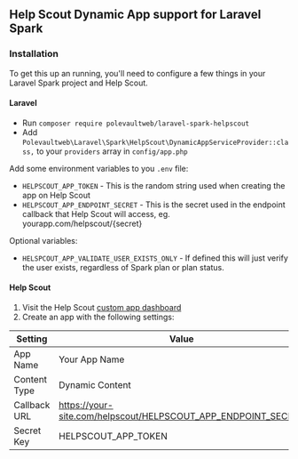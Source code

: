 ## Help Scout Dynamic App support for Laravel Spark

### Installation

To get this up an running, you'll need to configure a few things in your Laravel Spark project and Help Scout.

#### Laravel 

- Run `composer require polevaultweb/laravel-spark-helpscout`
- Add `Polevaultweb\Laravel\Spark\HelpScout\DynamicAppServiceProvider::class,` to your `providers` array in `config/app.php`

Add some environment variables to you `.env` file:

- `HELPSCOUT_APP_TOKEN` - This is the random string used when creating the app on Help Scout
- `HELPSCOUT_APP_ENDPOINT_SECRET` - This is the secret used in the endpoint callback that Help Scout will access, eg. yourapp.com/helpscout/{secret}

Optional variables:

- `HELSPCOUT_APP_VALIDATE_USER_EXISTS_ONLY` - If defined this will just verify the user exists, regardless of Spark plan or plan status.

#### Help Scout

1. Visit the Help Scout [custom app dashboard](https://secure.helpscout.net/apps/custom/)
1. Create an app with the following settings:

| Setting     	| Value						                               	        |
|--------------	|-----------------------------------------------------------------  |
| App Name     	| Your App Name                             	                    |
| Content Type 	| Dynamic Content                                       	        |
| Callback URL 	| https://your-site.com/helpscout/HELPSCOUT_APP_ENDPOINT_SECRET 	|
| Secret Key   	| HELPSCOUT_APP_TOKEN 	                                            |